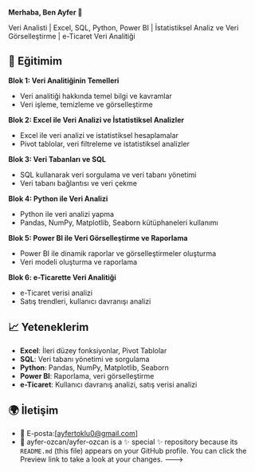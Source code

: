 **Merhaba, Ben Ayfer 👋**

Veri Analisti | Excel, SQL, Python, Power BI | İstatistiksel Analiz ve Veri Görselleştirme | e-Ticaret Veri Analitiği

## 🚀 Eğitimim

**Blok 1: Veri Analitiğinin Temelleri**
- Veri analitiği hakkında temel bilgi ve kavramlar
- Veri işleme, temizleme ve görselleştirme

**Blok 2: Excel ile Veri Analizi ve İstatistiksel Analizler**
- Excel ile veri analizi ve istatistiksel hesaplamalar
- Pivot tablolar, veri filtreleme ve istatistiksel analizler

**Blok 3: Veri Tabanları ve SQL**
- SQL kullanarak veri sorgulama ve veri tabanı yönetimi
- Veri tabanı bağlantısı ve veri çekme

**Blok 4: Python ile Veri Analizi**
- Python ile veri analizi yapma
- Pandas, NumPy, Matplotlib, Seaborn kütüphaneleri kullanımı

**Blok 5: Power BI ile Veri Görselleştirme ve Raporlama**
- Power BI ile dinamik raporlar ve görselleştirmeler oluşturma
- Veri modeli oluşturma ve raporlama

**Blok 6: e-Ticarette Veri Analitiği**
- e-Ticaret verisi analizi
- Satış trendleri, kullanıcı davranışı analizi

## 📈 Yeteneklerim
- **Excel**: İleri düzey fonksiyonlar, Pivot Tablolar
- **SQL**: Veri tabanı yönetimi ve sorgulama
- **Python**: Pandas, NumPy, Matplotlib, Seaborn
- **Power BI**: Raporlama, veri görselleştirme
- **e-Ticaret**: Kullanıcı davranış analizi, satış verisi analizi

## 🌍 İletişim
- 📧 E-posta:[ayfertoklu0@gmail.com]
- 🔗
ayfer-ozcan/ayfer-ozcan is a ✨ special ✨ repository because its `README.md` (this file) appears on your GitHub profile.
You can click the Preview link to take a look at your changes.
--->
